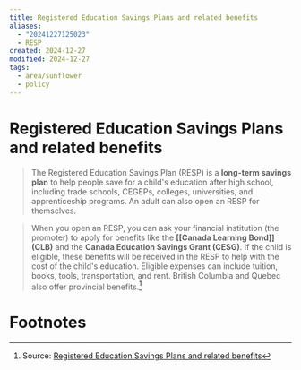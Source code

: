 ```yaml
---
title: Registered Education Savings Plans and related benefits
aliases:
  - "20241227125023"
  - RESP
created: 2024-12-27
modified: 2024-12-27
tags:
  - area/sunflower
  - policy
---
```

# Registered Education Savings Plans and related benefits
> The Registered Education Savings Plan (RESP) is a **long-term savings plan** to help people save for a child's education after high school, including trade schools, CEGEPs, colleges, universities, and apprenticeship programs. An adult can also open an RESP for themselves.

> When you open an RESP, you can ask your financial institution (the promoter) to apply for benefits like the **[[Canada Learning Bond]] (CLB)** and the **Canada Education Savings Grant (CESG)**. If the child is eligible, these benefits will be received in the RESP to help with the cost of the child's education. Eligible expenses can include tuition, books, tools, transportation, and rent. British Columbia and Quebec also offer provincial benefits.[^1]
# Footnotes

[^1]: Source: [Registered Education Savings Plans and related benefits](https://www.canada.ca/en/services/benefits/education/education-savings.html)

